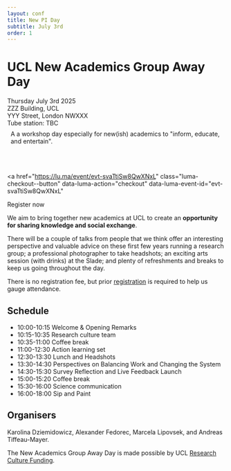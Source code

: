 ```yaml
---
layout: conf
title: New PI Day
subtitle: July 3rd 
order: 1
---
```


<div class="titlebox">
  <h1>
  UCL New Academics Group Away Day  
  </h1>
  <div class="box">
  <span style="text-align:left">
    Thursday July 3rd 2025 <br /> 
    ZZZ Building, UCL <br />
    YYY Street, London NWXXX <br />
    Tube station: TBC <br />
  </span>
  </div>
  <p style="margin-top:0em;padding:0.5rem">
    A a workshop day especially for new(ish) academics to "inform, educate, and entertain". <br />
  </p>
  <p style="margin-top:0em;padding-top:0em;padding-bottom:1em;font-size:150%">


<script id="luma-checkout" src="https://embed.lu.ma/checkout-button.js"></script>

<a
  href="https://lu.ma/event/evt-svaTtiSw8QwXNxL"
  class="luma-checkout--button"
  data-luma-action="checkout"
  data-luma-event-id="evt-svaTtiSw8QwXNxL"
>
  Register now
</a>

  </p>
</div>

We aim to bring together new academics at UCL to create an **opportunity for sharing knowledge and social exchange**. 

There will be a couple of talks from people that we think offer an interesting perspective and valuable advice on these first few years running a research group; a professional photographer to take headshots; an exciting arts session (with drinks) at the Slade; and plenty of refreshments and breaks to keep us going throughout the day.

There is no registration fee, but prior [registration](https://lu.ma/gde2kquj) is required to help us gauge attendance.

## Schedule

- 10:00-10:15 Welcome & Opening Remarks
- 10:15-10:35 Research culture team 
- 10:35-11:00 Coffee break
- 11:00-12:30 Action learning set
- 12:30-13:30 Lunch and Headshots
- 13:30-14:30 Perspectives on Balancing Work and Changing the System
- 14:30-15:30 Survey Reflection and Live Feedback Launch
- 15:00-15:20 Coffee break
- 15:30-16:00 Science communication
- 16:00-18:00 Sip and Paint


## Organisers

Karolina Dziemidowicz, Alexander Fedorec, Marcela Lipovsek, and Andreas Tiffeau-Mayer.

The New Academics Group Away Day is made possible by UCL [Research Culture Funding](https://www.ucl.ac.uk/research/strategy-environment/research-culture-ucl).  

